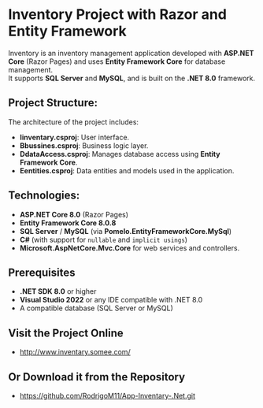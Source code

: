 ﻿# Inventory Project with Razor and Entity Framework

Inventory is an inventory management application developed with **ASP.NET Core** (Razor Pages) and uses **Entity Framework Core** for database management.  
It supports **SQL Server** and **MySQL**, and is built on the **.NET 8.0** framework.

## Project Structure:

The architecture of the project includes:

- **Iinventary.csproj**: User interface.
- **Bbussines.csproj**: Business logic layer.
- **DdataAccess.csproj**: Manages database access using **Entity Framework Core**.
- **Eentities.csproj**: Data entities and models used in the application.

## Technologies:

- **ASP.NET Core 8.0** (Razor Pages)
- **Entity Framework Core 8.0.8**
- **SQL Server** / **MySQL** (via **Pomelo.EntityFrameworkCore.MySql**)
- **C#** (with support for `nullable` and `implicit usings`)
- **Microsoft.AspNetCore.Mvc.Core** for web services and controllers.

## Prerequisites

- **.NET SDK 8.0** or higher
- **Visual Studio 2022** or any IDE compatible with .NET 8.0
- A compatible database (SQL Server or MySQL)

## Visit the Project Online

- http://www.inventary.somee.com/

## Or Download it from the Repository

- https://github.com/RodrigoM11/App-Inventary-.Net.git
